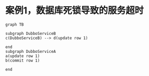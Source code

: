 # 案例1，数据库死锁导致的服务超时

```mermaid
graph TB

subgraph DubboServiceB
c(DubboServiceB) --> d(update row 1)

end
subgraph DubboServiceA
a(update row 1)
b(commit row 1)

end
```

<!--stackedit_data:
eyJoaXN0b3J5IjpbLTE1Njc1NjgyNjBdfQ==
-->